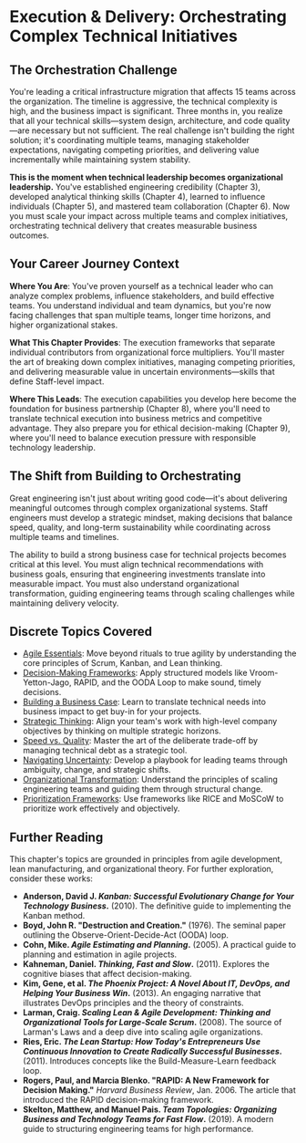 # Execution & Delivery: Orchestrating Complex Technical Initiatives

## The Orchestration Challenge  

You're leading a critical infrastructure migration that affects 15 teams across the organization. The timeline is aggressive, the technical complexity is high, and the business impact is significant. Three months in, you realize that all your technical skills—system design, architecture, and code quality—are necessary but not sufficient. The real challenge isn't building the right solution; it's coordinating multiple teams, managing stakeholder expectations, navigating competing priorities, and delivering value incrementally while maintaining system stability.

**This is the moment when technical leadership becomes organizational leadership.** You've established engineering credibility (Chapter 3), developed analytical thinking skills (Chapter 4), learned to influence individuals (Chapter 5), and mastered team collaboration (Chapter 6). Now you must scale your impact across multiple teams and complex initiatives, orchestrating technical delivery that creates measurable business outcomes.

## Your Career Journey Context

**Where You Are**: You've proven yourself as a technical leader who can analyze complex problems, influence stakeholders, and build effective teams. You understand individual and team dynamics, but you're now facing challenges that span multiple teams, longer time horizons, and higher organizational stakes.

**What This Chapter Provides**: The execution frameworks that separate individual contributors from organizational force multipliers. You'll master the art of breaking down complex initiatives, managing competing priorities, and delivering measurable value in uncertain environments—skills that define Staff-level impact.

**Where This Leads**: The execution capabilities you develop here become the foundation for business partnership (Chapter 8), where you'll need to translate technical execution into business metrics and competitive advantage. They also prepare you for ethical decision-making (Chapter 9), where you'll need to balance execution pressure with responsible technology leadership.

## The Shift from Building to Orchestrating

Great engineering isn't just about writing good code—it's about delivering meaningful outcomes through complex organizational systems. Staff engineers must develop a strategic mindset, making decisions that balance speed, quality, and long-term sustainability while coordinating across multiple teams and timelines.

The ability to build a strong business case for technical projects becomes critical at this level. You must align technical recommendations with business goals, ensuring that engineering investments translate into measurable impact. You must also understand organizational transformation, guiding engineering teams through scaling challenges while maintaining delivery velocity.

## Discrete Topics Covered

* [Agile Essentials](agile-essentials.md): Move beyond rituals to true agility by understanding the core principles of Scrum, Kanban, and Lean thinking.
* [Decision-Making Frameworks](decision-making-frameworks.md): Apply structured models like Vroom-Yetton-Jago, RAPID, and the OODA Loop to make sound, timely decisions.
* [Building a Business Case](business-case.md): Learn to translate technical needs into business impact to get buy-in for your projects.
* [Strategic Thinking](strategic-thinking.md): Align your team's work with high-level company objectives by thinking on multiple strategic horizons.
* [Speed vs. Quality](speed-vs-quality.md): Master the art of the deliberate trade-off by managing technical debt as a strategic tool.
* [Navigating Uncertainty](navigating-uncertainty.md): Develop a playbook for leading teams through ambiguity, change, and strategic shifts.
* [Organizational Transformation](organizational-transformation.md): Understand the principles of scaling engineering teams and guiding them through structural change.
* [Prioritization Frameworks](prioritization-frameworks.md): Use frameworks like RICE and MoSCoW to prioritize work effectively and objectively.

## Further Reading

This chapter's topics are grounded in principles from agile development, lean manufacturing, and organizational theory. For further exploration, consider these works:

*   **Anderson, David J. *Kanban: Successful Evolutionary Change for Your Technology Business*.** (2010). The definitive guide to implementing the Kanban method.
*   **Boyd, John R. "Destruction and Creation."** (1976). The seminal paper outlining the Observe-Orient-Decide-Act (OODA) loop.
*   **Cohn, Mike. *Agile Estimating and Planning*.** (2005). A practical guide to planning and estimation in agile projects.
*   **Kahneman, Daniel. *Thinking, Fast and Slow*.** (2011). Explores the cognitive biases that affect decision-making.
*   **Kim, Gene, et al. *The Phoenix Project: A Novel About IT, DevOps, and Helping Your Business Win*.** (2013). An engaging narrative that illustrates DevOps principles and the theory of constraints.
*   **Larman, Craig. *Scaling Lean & Agile Development: Thinking and Organizational Tools for Large-Scale Scrum*.** (2008). The source of Larman's Laws and a deep dive into scaling agile organizations.
*   **Ries, Eric. *The Lean Startup: How Today's Entrepreneurs Use Continuous Innovation to Create Radically Successful Businesses*.** (2011). Introduces concepts like the Build-Measure-Learn feedback loop.
*   **Rogers, Paul, and Marcia Blenko. "RAPID: A New Framework for Decision Making."** *Harvard Business Review*, Jan. 2006. The article that introduced the RAPID decision-making framework.
*   **Skelton, Matthew, and Manuel Pais. *Team Topologies: Organizing Business and Technology Teams for Fast Flow*.** (2019). A modern guide to structuring engineering teams for high performance.
